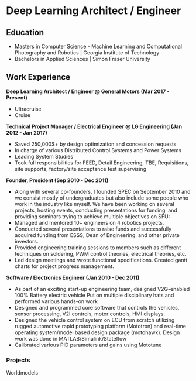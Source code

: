 # Deep Learning Architect / Engineer

## Education
- Masters in Computer Science - Machine Learning and Computational Photography and Robotics | Georgia Institute of Technology
- Bachelors in Applied Sciences | Simon Fraser University








## Work Experience
**Deep Learning Architect / Engineer @ General Motors (Mar 2017 - Present)**
- Ultracruise
- Cruise

**Technical Project Manager / Electrical Engineer @ LG Engineering (Jan 2012 - Jan 2017)**
- Saved 250,000$+ by design optimization and concession requests
- In charge of various Distributed Control Systems and Power Systems
- Leading System Studies
- Took full responsibilities for FEED, Detail Engineering, TBE, Requisitions, site supports, factory/site acceptance test supervising

**Founder, President (Sep 2010 - Dec 2011)**
- Along with several co-founders, I founded SPEC on September 2010 and we consist mostly of undergraduates but also include some people who work in the industry like myself. We have been working on several projects, hosting events, conducting presentations for funding, and providing seminars trying to achieve multiple objectives on SFU:
- Managed and mentored 10+ engineers on 4 robotics projects. 
- Conducted several presentations to raise funds and successfully acquired funding from ESSS, Dean of Engineering, and other private investors.
- Provided engineering training sessions to members such as different techniques on soldering, PWM control theories, electrical theories, etc.
- Led design meetings and wrote functional specifications. Created gantt charts for project progress management.

**Software / Electronics Engineer (Jan 2010 - Dec 2011)**
- As part of an exciting start-up engineering team, designed V2G-enabled 100% Battery electric vehicle
Put on multiple disciplinary hats and performed various hands-on work
- Designed and programmed core software that controls the vehicles, sensor processing, V2I controls, motor controls, HMI displays.
- Designed the vehicle control system on ECU from scratch utilizing rugged automotive rapid prototyping platform (Mototron) and real-time operating system/model based design package (motohawk). Design work was done in MATLAB/Simulink/Stateflow
- Calibrated various PID parameters and gains using Mototune

### Projects
Worldmodels
